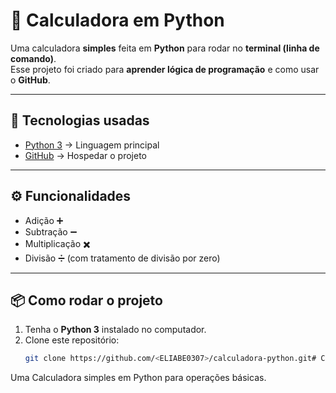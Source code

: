 # 🧮 Calculadora em Python

Uma calculadora **simples** feita em **Python** para rodar no **terminal (linha de comando)**.  
Esse projeto foi criado para **aprender lógica de programação** e como usar o **GitHub**.

---

## 🚀 Tecnologias usadas
- [Python 3](https://www.python.org/) → Linguagem principal  
- [GitHub](https://github.com/) → Hospedar o projeto  

---

## ⚙️ Funcionalidades
- Adição ➕  
- Subtração ➖  
- Multiplicação ✖️  
- Divisão ➗ (com tratamento de divisão por zero)  

---

## 📦 Como rodar o projeto
1. Tenha o **Python 3** instalado no computador.  
2. Clone este repositório:
   ```bash
   git clone https://github.com/<ELIABE0307>/calculadora-python.git# Calculadora-Python
Uma Calculadora simples em Python para operações básicas.
